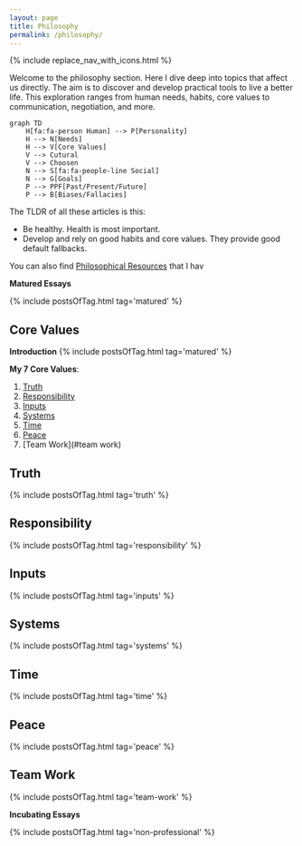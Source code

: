 ```yaml
---
layout: page
title: Philosophy
permalink: /philosophy/
---
```


{% include replace_nav_with_icons.html %}

Welcome to the philosophy section. Here I dive deep into topics that affect us directly. The aim is to discover and develop practical tools to live a better life. This exploration ranges from human needs, habits, core values to communication, negotiation, and more.

```mermaid!
graph TD
    H[fa:fa-person Human] --> P[Personality]
    H --> N[Needs]
    H --> V[Core Values]
    V --> Cutural
    V --> Choosen
    N --> S[fa:fa-people-line Social]
    N --> G[Goals]
    P --> PPF[Past/Present/Future]
    P --> B[Biases/Fallacies]
```

The TLDR of all these articles is this:

- Be healthy. Health is most important.
- Develop and rely on good habits and core values. They provide good default fallbacks.

You can also find [Philosophical Resources](/non-technical-resources) that I hav

**Matured Essays**

{% include postsOfTag.html tag='matured' %}

## Core Values

**Introduction**
{% include postsOfTag.html tag='matured' %}

**My 7 Core Values**:

1. [Truth](#truth)
1. [Responsibility](#responsibility)
1. [Inputs](#inputs)
1. [Systems](#systems)
1. [Time](#time)
1. [Peace](#peace)
1. [Team Work](#team work)

## Truth

{% include postsOfTag.html tag='truth' %}

## Responsibility

{% include postsOfTag.html tag='responsibility' %}

## Inputs

{% include postsOfTag.html tag='inputs' %}

## Systems

{% include postsOfTag.html tag='systems' %}

## Time

{% include postsOfTag.html tag='time' %}

## Peace

{% include postsOfTag.html tag='peace' %}

## Team Work

{% include postsOfTag.html tag='team-work' %}

**Incubating Essays**

{% include postsOfTag.html tag='non-professional' %}

